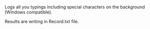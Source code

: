 Logs all you typings including special characters on the background (Windows compatible).

Results are writing in Record.txt file.
